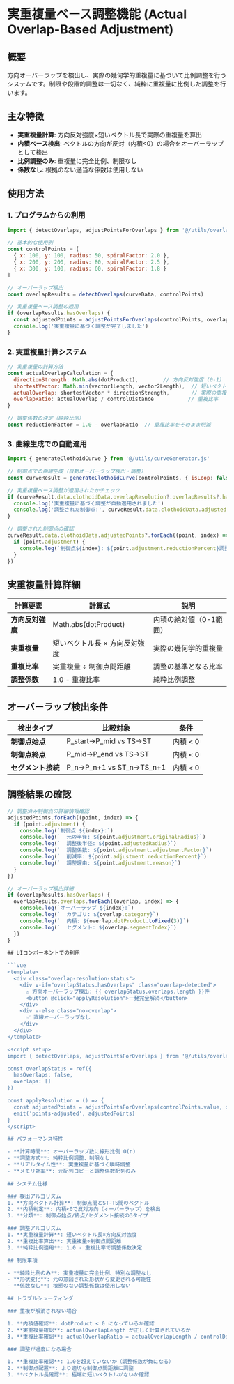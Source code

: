 # 実重複量ベース調整機能 (Actual Overlap-Based Adjustment)

## 概要

方向オーバーラップを検出し、実際の幾何学的重複量に基づいて比例調整を行うシステムです。制限や段階的調整は一切なく、純粋に重複量に比例した調整を行います。

## 主な特徴

- **実重複量計算**: 方向反対強度×短いベクトル長で実際の重複量を算出
- **内積ベース検出**: ベクトルの方向が反対（内積<0）の場合をオーバーラップとして検出
- **比例調整のみ**: 重複量に完全比例、制限なし
- **係数なし**: 根拠のない適当な係数は使用しない

## 使用方法

### 1. プログラムからの利用

```javascript
import { detectOverlaps, adjustPointsForOverlaps } from '@/utils/overlapDetector.js'

// 基本的な使用例
const controlPoints = [
  { x: 100, y: 100, radius: 50, spiralFactor: 2.0 },
  { x: 200, y: 200, radius: 80, spiralFactor: 2.5 },
  { x: 300, y: 100, radius: 60, spiralFactor: 1.8 }
]

// オーバーラップ検出
const overlapResults = detectOverlaps(curveData, controlPoints)

// 実重複量ベース調整の適用
if (overlapResults.hasOverlaps) {
  const adjustedPoints = adjustPointsForOverlaps(controlPoints, overlapResults, isLoopMode)
  console.log('実重複量に基づく調整が完了しました')
}
```

### 2. 実重複量計算システム

```javascript
// 実重複量の計算方法
const actualOverlapCalculation = {
  directionStrength: Math.abs(dotProduct),        // 方向反対強度 (0-1)
  shortestVector: Math.min(vector1Length, vector2Length),  // 短いベクトル長
  actualOverlap: shortestVector * directionStrength,       // 実際の重複量
  overlapRatio: actualOverlap / controlDistance           // 重複比率
}

// 調整係数の決定（純粋比例）
const reductionFactor = 1.0 - overlapRatio  // 重複比率をそのまま削減
```

### 3. 曲線生成での自動適用

```javascript
import { generateClothoidCurve } from '@/utils/curveGenerator.js'

// 制御点での曲線生成（自動オーバーラップ検出・調整）
const curveResult = generateClothoidCurve(controlPoints, { isLoop: false })

// 実重複量ベース調整が適用されたかチェック
if (curveResult.data.clothoidData.overlapResolution?.overlapResults?.hasOverlaps) {
  console.log('実重複量に基づく調整が自動適用されました')
  console.log('調整された制御点:', curveResult.data.clothoidData.adjustedPoints)
}

// 調整された制御点の確認
curveResult.data.clothoidData.adjustedPoints?.forEach((point, index) => {
  if (point.adjustment) {
    console.log(`制御点${index}: ${point.adjustment.reductionPercent}調整`)
  }
})
```

## 実重複量計算詳細

| 計算要素 | 計算式 | 説明 |
|----------|-------|-----|
| **方向反対強度** | Math.abs(dotProduct) | 内積の絶対値（0-1範囲） |
| **実重複量** | 短いベクトル長 × 方向反対強度 | 実際の幾何学的重複量 |
| **重複比率** | 実重複量 ÷ 制御点間距離 | 調整の基準となる比率 |
| **調整係数** | 1.0 - 重複比率 | 純粋比例調整 |

## オーバーラップ検出条件

| 検出タイプ | 比較対象 | 条件 |
|-----------|----------|------|
| **制御点始点** | P_start→P_mid vs TS→ST | 内積 < 0 |
| **制御点終点** | P_mid→P_end vs TS→ST | 内積 < 0 |
| **セグメント接続** | P_n→P_n+1 vs ST_n→TS_n+1 | 内積 < 0 |

## 調整結果の確認

```javascript
// 調整済み制御点の詳細情報確認
adjustedPoints.forEach((point, index) => {
  if (point.adjustment) {
    console.log(`制御点 ${index}:`)
    console.log(`  元の半径: ${point.adjustment.originalRadius}`)
    console.log(`  調整後半径: ${point.adjustedRadius}`)
    console.log(`  調整係数: ${point.adjustment.adjustmentFactor}`)
    console.log(`  削減率: ${point.adjustment.reductionPercent}`)
    console.log(`  調整理由: ${point.adjustment.reason}`)
  }
})

// オーバーラップ検出詳細
if (overlapResults.hasOverlaps) {
  overlapResults.overlaps.forEach((overlap, index) => {
    console.log(`オーバーラップ ${index}:`)
    console.log(`  カテゴリ: ${overlap.category}`)
    console.log(`  内積: ${overlap.dotProduct.toFixed(3)}`)
    console.log(`  セグメント: ${overlap.segmentIndex}`)
  })
}

## UIコンポーネントでの利用

```vue
<template>
  <div class="overlap-resolution-status">
    <div v-if="overlapStatus.hasOverlaps" class="overlap-detected">
      ⚠️ 方向オーバーラップ検出: {{ overlapStatus.overlaps.length }}件
      <button @click="applyResolution">一発完全解消</button>
    </div>
    <div v-else class="no-overlap">
      ✅ 直線オーバーラップなし
    </div>
  </div>
</template>

<script setup>
import { detectOverlaps, adjustPointsForOverlaps } from '@/utils/overlapDetector.js'

const overlapStatus = ref({
  hasOverlaps: false,
  overlaps: []
})

const applyResolution = () => {
  const adjustedPoints = adjustPointsForOverlaps(controlPoints.value, overlapStatus.value)
  emit('points-adjusted', adjustedPoints)
}
</script>

## パフォーマンス特性

- **計算時間**: オーバーラップ数に線形比例 O(n)
- **調整方式**: 純粋比例調整、制限なし
- **リアルタイム性**: 実重複量に基づく瞬時調整
- **メモリ効率**: 元配列コピーと調整係数配列のみ

## システム仕様

### 検出アルゴリズム
1. **方向ベクトル計算**: 制御点間とST-TS間のベクトル
2. **内積判定**: 内積<0で反対方向（オーバーラップ）を検出
3. **分類**: 制御点始点/終点/セグメント接続の3タイプ

### 調整アルゴリズム
1. **実重複量計算**: 短いベクトル長×方向反対強度
2. **重複比率算出**: 実重複量÷制御点間距離
3. **純粋比例適用**: 1.0 - 重複比率で調整係数決定

## 制限事項

- **純粋比例のみ**: 実重複量に完全比例、特別な調整なし
- **形状変化**: 元の意図された形状から変更される可能性
- **係数なし**: 根拠のない調整係数は使用しない

## トラブルシューティング

### 重複が解消されない場合

1. **内積値確認**: dotProduct < 0 になっているか確認
2. **実重複量確認**: actualOverlapLength が正しく計算されているか
3. **重複比率確認**: actualOverlapRatio = actualOverlapLength / controlDistance の計算

### 調整が過度になる場合

1. **重複比率確認**: 1.0を超えていないか（調整係数が負になる）
2. **制御点配置**: より適切な制御点間距離に調整
3. **ベクトル長確認**: 極端に短いベクトルがないか確認
